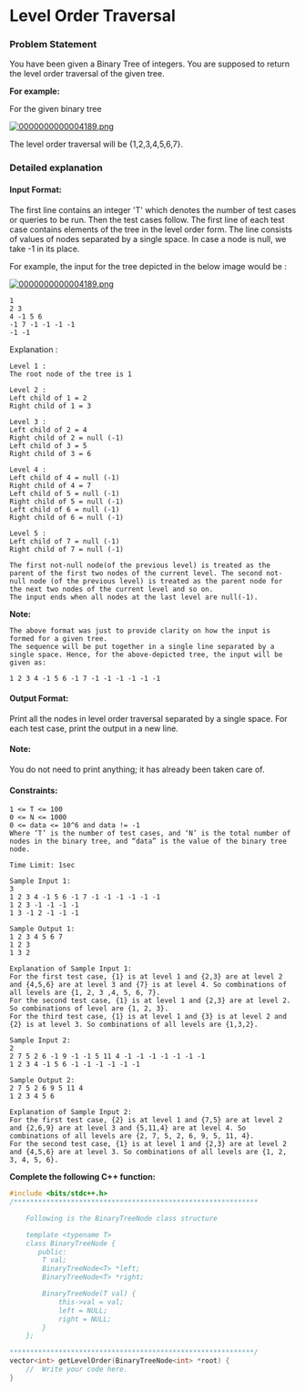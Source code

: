 # Level Order Traversal 

### Problem Statement
You have been given a Binary Tree of integers. You are supposed to return the level order traversal of the given tree.

**For example:**

For the given binary tree

[![0000000000004189.png](https://i.postimg.cc/vZ21Yn7v/0000000000004189.png)](https://postimg.cc/pm8Vkp69)

The level order traversal will be {1,2,3,4,5,6,7}.

### Detailed explanation

#### Input Format:
The first line contains an integer 'T' which denotes the number of test cases or queries to be run. Then the test cases follow.
The first line of each test case contains elements of the tree in the level order form. The line consists of values of nodes separated by a single space. In case a node is null, we take -1 in its place.

For example, the input for the tree depicted in the below image would be :

[![0000000000004189.png](https://i.postimg.cc/vZ21Yn7v/0000000000004189.png)](https://postimg.cc/pm8Vkp69)

```
1
2 3
4 -1 5 6
-1 7 -1 -1 -1 -1
-1 -1
```
Explanation :
```
Level 1 :
The root node of the tree is 1

Level 2 :
Left child of 1 = 2
Right child of 1 = 3

Level 3 :
Left child of 2 = 4
Right child of 2 = null (-1)
Left child of 3 = 5
Right child of 3 = 6

Level 4 :
Left child of 4 = null (-1)
Right child of 4 = 7
Left child of 5 = null (-1)
Right child of 5 = null (-1)
Left child of 6 = null (-1)
Right child of 6 = null (-1)

Level 5 :
Left child of 7 = null (-1)
Right child of 7 = null (-1)

The first not-null node(of the previous level) is treated as the parent of the first two nodes of the current level. The second not-null node (of the previous level) is treated as the parent node for the next two nodes of the current level and so on.
The input ends when all nodes at the last level are null(-1).
```

**Note:**
```
The above format was just to provide clarity on how the input is formed for a given tree. 
The sequence will be put together in a single line separated by a single space. Hence, for the above-depicted tree, the input will be given as:

1 2 3 4 -1 5 6 -1 7 -1 -1 -1 -1 -1 -1
```

#### Output Format:
Print all the nodes in level order traversal separated by a single space.
For each test case, print the output in a new line.

#### Note:
You do not need to print anything; it has already been taken care of.

#### Constraints:
```
1 <= T <= 100
0 <= N <= 1000
0 <= data <= 10^6 and data != -1
Where ‘T’ is the number of test cases, and ‘N’ is the total number of nodes in the binary tree, and “data” is the value of the binary tree node.

Time Limit: 1sec
```

```
Sample Input 1:
3
1 2 3 4 -1 5 6 -1 7 -1 -1 -1 -1 -1 -1
1 2 3 -1 -1 -1 -1
1 3 -1 2 -1 -1 -1

Sample Output 1:
1 2 3 4 5 6 7
1 2 3
1 3 2

Explanation of Sample Input 1:
For the first test case, {1} is at level 1 and {2,3} are at level 2 and {4,5,6} are at level 3 and {7} is at level 4. So combinations of all levels are {1, 2, 3 ,4, 5, 6, 7}.
For the second test case, {1} is at level 1 and {2,3} are at level 2. So combinations of level are {1, 2, 3}.
For the third test case, {1} is at level 1 and {3} is at level 2 and {2} is at level 3. So combinations of all levels are {1,3,2}.

Sample Input 2:
2
2 7 5 2 6 -1 9 -1 -1 5 11 4 -1 -1 -1 -1 -1 -1 -1
1 2 3 4 -1 5 6 -1 -1 -1 -1 -1 -1  

Sample Output 2:
2 7 5 2 6 9 5 11 4
1 2 3 4 5 6

Explanation of Sample Input 2:
For the first test case, {2} is at level 1 and {7,5} are at level 2 and {2,6,9} are at level 3 and {5,11,4} are at level 4. So combinations of all levels are {2, 7, 5, 2, 6, 9, 5, 11, 4}.
For the second test case, {1} is at level 1 and {2,3} are at level 2 and {4,5,6} are at level 3. So combinations of all levels are {1, 2, 3, 4, 5, 6}.
```

**Complete the following C++ function:**
```c++
#include <bits/stdc++.h> 
/************************************************************

    Following is the BinaryTreeNode class structure

    template <typename T>
    class BinaryTreeNode {
       public:
        T val;
        BinaryTreeNode<T> *left;
        BinaryTreeNode<T> *right;

        BinaryTreeNode(T val) {
            this->val = val;
            left = NULL;
            right = NULL;
        }
    };

************************************************************/
vector<int> getLevelOrder(BinaryTreeNode<int> *root) {
    //  Write your code here.
}
```



